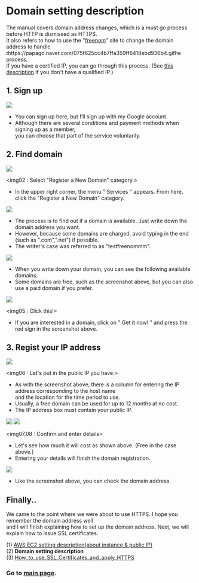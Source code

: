 # Domain setting description

The manual covers domain address changes, which is a must go process before HTTP is dismissed as HTTPS.<br/>
It also refers to how to use the "[freenom](https://my.freenom.com/clientarea.php)" site to change the domain address to handle thttps://papago.naver.com/075f625cc4b7ffa359ff6418ebd936b4.gifhe process. <br/>
If you have a certified IP, you can go through this process. (See [this description](https://github.com/kuj0210/IoT-Pet-Home-System/blob/master/.README/Notes/AWS_EC2_setting.md) if you don't have a qualified IP.)


## 1. Sign up

<img src = "https://github.com/kuj0210/IoT-Pet-Home-System/blob/master/.README/Notes/freenom_img01.PNG">

<img01 : Sign up page>

- You can sign up here, but I'll sign up with my Google account.
- Although there are several conditions and payment methods when signing up as a member, <br/>
  you can choose that part of the service voluntarily.
  

## 2. Find domain

<img src = "https://github.com/kuj0210/IoT-Pet-Home-System/blob/master/.README/Notes/freenom_img02.PNG">

<img02 : Select "Register a New Domain" category.>

- In the upper right corner, the menu " Services " appears. From here, click the "Register a New Domain" category.


<img src = "https://github.com/kuj0210/IoT-Pet-Home-System/blob/master/.README/Notes/freenom_img03.PNG">

<img03 : Find your new domain.>

- The process is to find out if a domain is available. Just write down the domain address you want.
- However, because some domains are charged, avoid typing in the end (such as ".com",".net") if possible.
- The writer's case was referred to as "testfreenommm".


<img src = "https://github.com/kuj0210/IoT-Pet-Home-System/blob/master/.README/Notes/freenom_img04.PNG">

<img04 : Free Domains Available>

- When you write down your domain, you can see the following available domains.
- Some domains are free, such as the screenshot above, but you can also use a paid domain if you prefer.


<img src = "https://github.com/kuj0210/IoT-Pet-Home-System/blob/master/.README/Notes/freenom_img05.PNG">

<img05 : Click this!>

- If you are interested in a domain, click on " Get it now! " and press the red sign in the screenshot above.


## 3. Regist your IP address

<img src = "https://github.com/kuj0210/IoT-Pet-Home-System/blob/master/.README/Notes/freenom_img06.PNG">

<img06 : Let's put in the public IP you have.>

- As with the screenshot above, there is a column for entering the IP address corresponding to the host name<br/>
  and the location for the time period to use.
- Usually, a free domain can be used for up to 12 months at no cost.
- The IP address box must contain your public IP.


<img src = "https://github.com/kuj0210/IoT-Pet-Home-System/blob/master/.README/Notes/freenom_img07.PNG">
<img src = "https://github.com/kuj0210/IoT-Pet-Home-System/blob/master/.README/Notes/freenom_img08.PNG">

<img07,08 : Confirm and enter details>

- Let's see how much it will cost as shown above. (Free in the case above.)
- Entering your details will finish the domain registration.


<img src = "https://github.com/kuj0210/IoT-Pet-Home-System/blob/master/.README/Notes/freenom_img09.PNG">

<img09 : Registered your domain>

- Like the screenshot above, you can check the domain address.



## Finally..

 We came to the point where we were about to use HTTPS. I hope you remember the domain address well<br/>
and I will finish explaining how to set up the domain address. Next, we will explain how to issue SSL certificates.

(1) [AWS EC2 setting description(about instance & public IP)](https://github.com/kuj0210/IoT-Pet-Home-System/blob/master/.README/Notes/AWS_EC2_setting.md)<br/>
(2) **Domain setting description**<br/>
(3) [How_to_use_SSL_Certificates_and_apply_HTTPS](https://github.com/kuj0210/IoT-Pet-Home-System/blob/master/.README/Notes/How_to_use_SSL_Certificates_and_apply_HTTPS.md)<br/>

### Go to [main page](https://github.com/kuj0210/IoT-Pet-Home-System).
